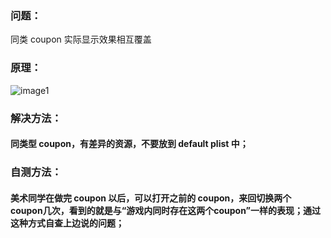 ### 问题：

同类 coupon 实际显示效果相互覆盖

### 原理：

![image1](http://localhost:5173/WTC-Docs/assets/1758727509719_9c9da077.png)

### 解决方法：

#### 同类型 coupon，有差异的资源，不要放到 default plist 中；

### 自测方法：

#### 美术同学在做完 coupon 以后，可以打开之前的 coupon，来回切换两个 coupon几次，看到的就是与“游戏内同时存在这两个coupon”一样的表现；通过这种方式自查上边说的问题；
